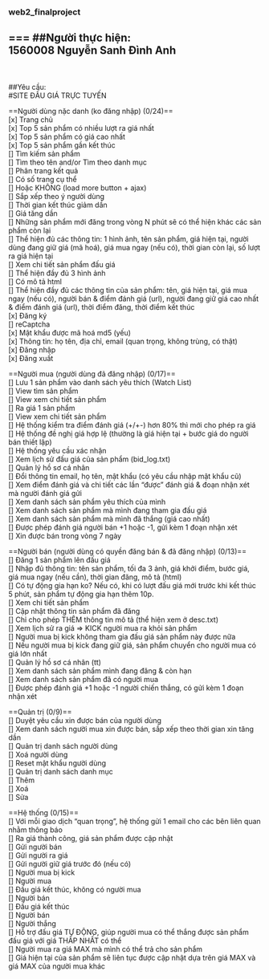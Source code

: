 ### web2_finalproject
===
##Người thực hiện: 
<br> 1560008 </t> Nguyễn Sanh Đình Anh
----------------

<br><br>
##Yêu cầu: 
<br>#SITE ĐẤU GIÁ TRỰC TUYẾN

==Người dùng nặc danh (ko đăng nhập) (0/24)==<br>
[x]	Trang chủ<br>
[x]	Top 5 sản phẩm có nhiều lượt ra giá nhất<br>
[x]	Top 5 sản phẩm có giá cao nhất<br>
[x]	Top 5 sản phẩm gần kết thúc<br>
[]	Tìm kiếm sản phẩm<br>
[]	Tìm theo tên and/or Tìm theo danh mục<br>
[]	Phân trang kết quả<br>
[]	Có số trang cụ thể<br>
[]	Hoặc KHÔNG (load more button + ajax)<br>
[]	Sắp xếp theo ý người dùng<br>
[]	Thời gian kết thúc giảm dần<br>
[]	Giá tăng dần<br>
[]	Những sản phẩm mới đăng trong vòng N phút sẽ có thể hiện khác các sản phẩm còn lại<br>
[]	Thể hiện đủ các thông tin: 1 hình ảnh, tên sản phẩm, giá hiện tại, người dùng đang giữ giá (mã hoá),  giá mua ngay (nếu có), thời gian còn lại, số lượt ra giá hiện tại<br>
[]	Xem chi tiết sản phẩm đấu giá<br>
[]	Thể hiện đầy đủ 3 hình ảnh<br>
[]	Có mô tả html<br>
[]	Thể hiện đầy đủ các thông tin của sản phẩm: tên, giá hiện tại, giá mua ngay (nếu có), người bán & điểm đánh giá (url), người đang giữ giá cao nhất & điểm đánh giá (url), thời điểm đăng, thời điểm kết thúc<br>
[x]	Đăng ký<br>
[]	reCaptcha<br>
[x]	Mật khẩu được mã hoá md5 (yếu)<br>
[x]	Thông tin: họ tên, địa chỉ, email (quan trọng, không trùng, có thật)<br>
[x]	Đăng nhập<br>
[x]	Đăng xuất <br>

==Người mua (người dùng đã đăng nhập) (0/17)==<br>
[]	Lưu 1 sản phẩm vào danh sách yêu thích (Watch List)<br>
[]	View tìm sản phẩm<br>
[]	View xem chi tiết sản phẩm<br>
[]	Ra giá 1 sản phẩm<br>
[]	View xem chi tiết sản phẩm<br>
[]	Hệ thống kiểm tra điểm đánh giá (+/+-) hơn 80% thì mới cho phép ra giá<br>
[]	Hệ thống đề nghị giá hợp lệ (thường là giá hiện tại + bước giá do người bán thiết lập)<br>
[]	Hệ thống yêu cầu xác nhận<br>
[]	Xem lịch sử đấu giá của sản phẩm (bid_log.txt)<br>
[]	Quản lý hồ sơ cá nhân<br>
[]	Đổi thông tin email, họ tên, mật khẩu (có yêu cầu nhập mật khẩu cũ)<br>
[]	Xem điểm đánh giá và chi tiết các lần “được” đánh giá & đoạn nhận xét mà người đánh giá gửi<br>
[]	Xem danh sách sản phẩm yêu thích của mình<br>
[]	Xem danh sách sản phẩm mà mình đang tham gia đấu giá<br>
[]	Xem danh sách sản phẩm mà mình đã thắng (giá cao nhất)<br>
[]	Được phép đánh giá người bán +1 hoặc -1, gửi kèm 1 đoạn nhận xét<br>
[]	Xin được bán trong vòng 7 ngày<br>

==Người bán (người dùng có quyền đăng bán & đã đăng nhập) (0/13)==<br>
[]	Đăng 1 sản phẩm lên đấu giá<br>
[]	Nhập đủ thông tin: tên sản phẩm, tối đa 3 ảnh, giá khởi điểm, bước giá, giá mua ngay (nếu cần), thời gian đăng, mô tả (html)<br>
[]	Có tự động gia hạn ko? Nếu có, khi có lượt đấu giá mới trước khi kết thúc 5 phút, sản phẩm tự động gia hạn thêm 10p.<br>
[]	Xem chi tiết sản phẩm<br>
[]	Cập nhật thông tin sản phẩm đã đăng<br>
[]	Chỉ cho phép THÊM thông tin mô tả (thể hiện xem ở desc.txt)<br>
[]	Xem lịch sử ra giá => KICK người mua ra khỏi sản phẩm<br>
[]	Người mua bị kick không tham gia đấu giá sản phẩm này được nữa<br>
[]	Nếu người mua bị kick đang giữ giá, sản phẩm chuyển cho người mua có giá lớn nhất<br>
[]	Quản lý hồ sơ cá nhân (tt)<br>
[]	Xem danh sách sản phẩm mình đang đăng & còn hạn<br>
[]	Xem danh sách sản phẩm đã có người mua<br>
[]	Được phép đánh giá +1 hoặc -1 người chiến thắng, có gửi kèm 1 đoạn nhận xét<br>

==Quản trị (0/9)==<br>
[]	Duyệt yêu cầu xin được bán của người dùng<br>
[]	Xem danh sách người mua xin được bán, sắp xếp theo thời gian xin tăng dần<br>
[]	Quản trị danh sách người dùng<br>
[]	Xoá người dùng<br>
[]	Reset mật khẩu người dùng<br>
[]	Quản trị danh sách danh mục<br>
[]	Thêm<br>
[]	Xoá<br>
[]	Sửa<br>

==Hệ thống (0/15)==<br>
[]	Với mỗi giao dịch “quan trọng”, hệ thống gửi 1 email cho các bên liên quan nhằm thông báo<br>
[]	Ra giá thành công, giá sản phẩm được cập nhật<br>
[]	Gửi người bán<br>
[]	Gửi người ra giá<br>
[]	Gửi người giữ giá trước đó (nếu có)<br>
[]	Người mua bị kick<br>
[]	Người mua<br>
[]	Đấu giá kết thúc, không có người mua<br>
[]	Người bán<br>
[]	Đấu giá kết thúc<br>
[]	Người bán<br>
[]	Người thắng<br>
[]	Hỗ trợ đấu giá TỰ ĐỘNG, giúp người mua có thể thắng được sản phẩm đấu giá với giá THẤP NHẤT có thể<br>
[]	Người mua ra giá MAX mà mình có thể trả cho sản phẩm<br>
[]	Giá hiện tại của sản phẩm sẽ liên tục được cập nhật dựa trên giá MAX và giá MAX của người mua khác<br>
